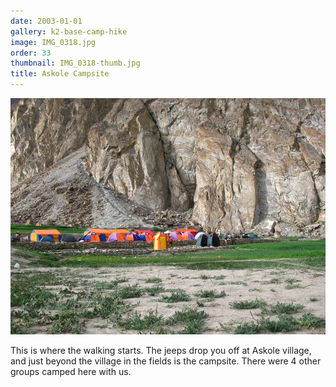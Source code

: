 ```yaml
---
date: 2003-01-01
gallery: k2-base-camp-hike
image: IMG_0318.jpg
order: 33
thumbnail: IMG_0318-thumb.jpg
title: Askole Campsite
---
```


![Askole Campsite](./IMG_0318.jpg)

This is where the walking starts. The jeeps drop you off at Askole village, and just beyond the village in the fields is the campsite. There were 4 other groups camped here with us.